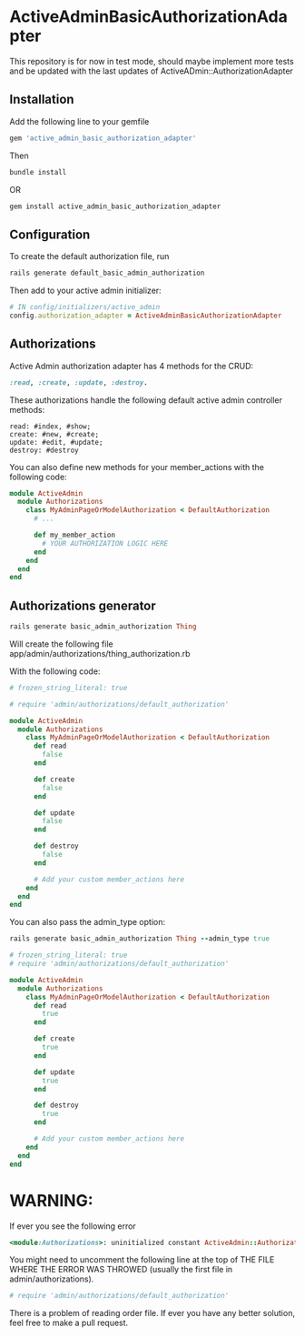 # ActiveAdminBasicAuthorizationAdapter

This repository is for now in test mode, should maybe implement more tests and be updated
with the last updates of ActiveADmin::AuthorizationAdapter

## Installation

Add the following line to your gemfile

```ruby
gem 'active_admin_basic_authorization_adapter'
```

Then

```ruby
bundle install
```

OR

```sh
gem install active_admin_basic_authorization_adapter
```

## Configuration

To create the default authorization file, run

```ruby
rails generate default_basic_admin_authorization
```

Then add to your active admin initializer:

```ruby
# IN config/initializers/active_admin
config.authorization_adapter = ActiveAdminBasicAuthorizationAdapter
```

## Authorizations

Active Admin authorization adapter has 4 methods for the CRUD:

```ruby
:read, :create, :update, :destroy.
```

These authorizations handle the following default active admin controller methods:

```
read: #index, #show;
create: #new, #create;
update: #edit, #update;
destroy: #destroy
```

You can also define new methods for your member_actions with the following code:

```ruby
module ActiveAdmin
  module Authorizations
    class MyAdminPageOrModelAuthorization < DefaultAuthorization
      # ...

      def my_member_action
        # YOUR AUTHORIZATION LOGIC HERE
      end
    end
  end
end
```

## Authorizations generator

```ruby
rails generate basic_admin_authorization Thing
```

Will create the following file
app/admin/authorizations/thing_authorization.rb

With the following code:

```ruby
# frozen_string_literal: true

# require 'admin/authorizations/default_authorization'

module ActiveAdmin
  module Authorizations
    class MyAdminPageOrModelAuthorization < DefaultAuthorization
      def read
        false
      end

      def create
        false
      end

      def update
        false
      end

      def destroy
        false
      end

      # Add your custom member_actions here
    end
  end
end

```

You can also pass the admin_type option:

```ruby
rails generate basic_admin_authorization Thing --admin_type true
```

```ruby
# frozen_string_literal: true
# require 'admin/authorizations/default_authorization'

module ActiveAdmin
  module Authorizations
    class MyAdminPageOrModelAuthorization < DefaultAuthorization
      def read
        true
      end

      def create
        true
      end

      def update
        true
      end

      def destroy
        true
      end

      # Add your custom member_actions here
    end
  end
end

```

# WARNING:

If ever you see the following error

```ruby
<module:Authorizations>: uninitialized constant ActiveAdmin::Authorizations::DefaultAuthorization (NameError)
```

You might need to uncomment the following line at the top of THE FILE WHERE THE ERROR WAS THROWED (usually the first file in admin/authorizations).

```ruby
# require 'admin/authorizations/default_authorization'
```

There is a problem of reading order file. If ever you have any better solution, feel free to make a pull request.
